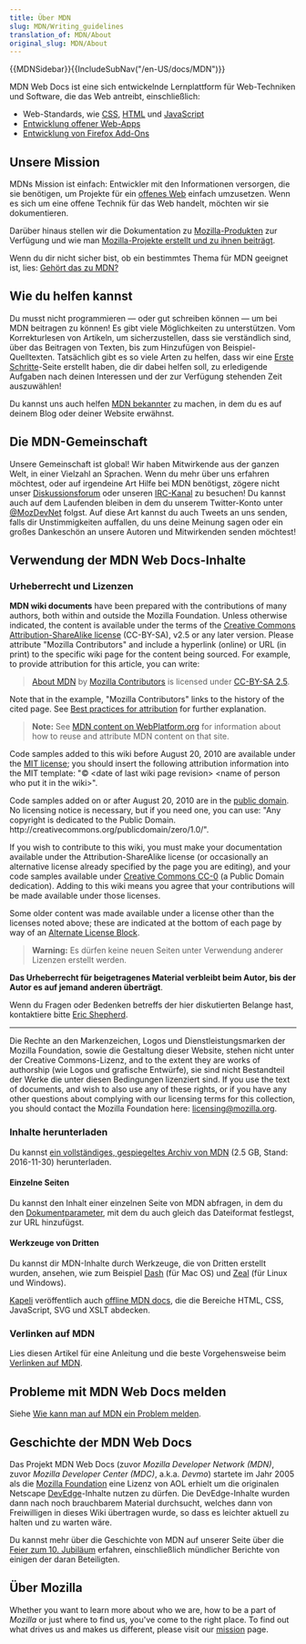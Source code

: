 ```yaml
---
title: Über MDN
slug: MDN/Writing_guidelines
translation_of: MDN/About
original_slug: MDN/About
---
```

{{MDNSidebar}}{{IncludeSubNav("/en-US/docs/MDN")}}

MDN Web Docs ist eine sich entwickelnde Lernplattform für Web-Techniken und Software, die das Web antreibt, einschließlich:

- Web-Standards, wie [CSS](/de/docs/CSS), [HTML](/de/docs/HTML) und [JavaScript](/de/docs/JavaScript)
- [Entwicklung offener Web-Apps](/de/docs/Apps)
- [Entwicklung von Firefox Add-Ons](/de/docs/Add-ons)

## Unsere Mission

MDNs Mission ist einfach: Entwickler mit den Informationen versorgen, die sie benötigen, um Projekte für ein [offenes Web](/de/docs/Web) einfach umzusetzen. Wenn es sich um eine offene Technik für das Web handelt, möchten wir sie dokumentieren.

Darüber hinaus stellen wir die Dokumentation zu [Mozilla-Produkten](/de/docs/Mozilla) zur Verfügung und wie man [Mozilla-Projekte erstellt und zu ihnen beiträgt](/de/docs/Mozilla).

Wenn du dir nicht sicher bist, ob ein bestimmtes Thema für MDN geeignet ist, lies: [Gehört das zu MDN?](/de/docs/Project:MDN/Contributing/Does_this_belong)

## Wie du helfen kannst

Du musst nicht programmieren — oder gut schreiben können — um bei MDN beitragen zu können! Es gibt viele Möglichkeiten zu unterstützen. Vom Korrekturlesen von Artikeln, um sicherzustellen, dass sie verständlich sind, über das Beitragen von Texten, bis zum Hinzufügen von Beispiel-Quelltexten. Tatsächlich gibt es so viele Arten zu helfen, dass wir eine [Erste Schritte](/de/docs/MDN/Getting_started)-Seite erstellt haben, die dir dabei helfen soll, zu erledigende Aufgaben nach deinen Interessen und der zur Verfügung stehenden Zeit auszuwählen!

Du kannst uns auch helfen [MDN bekannter](/de/docs/MDN/About/Promote) zu machen, in dem du es auf deinem Blog oder deiner Website erwähnst.

## Die MDN-Gemeinschaft

Unsere Gemeinschaft ist global! Wir haben Mitwirkende aus der ganzen Welt, in einer Vielzahl an Sprachen. Wenn du mehr über uns erfahren möchtest, oder auf irgendeine Art Hilfe bei MDN benötigst, zögere nicht unser [Diskussionsforum](https://discourse.mozilla-community.org/c/mdn) oder unseren [IRC-Kanal](irc://irc.mozilla.org#mdn) zu besuchen! Du kannst auch auf dem Laufenden bleiben in dem du unserem Twitter-Konto unter [@MozDevNet](http://twitter.com/MozDevNet) folgst. Auf diese Art kannst du auch Tweets an uns senden, falls dir Unstimmigkeiten auffallen, du uns deine Meinung sagen oder ein großes Dankeschön an unsere Autoren und Mitwirkenden senden möchtest!

## Verwendung der MDN Web Docs-Inhalte

### Urheberrecht und Lizenzen

**MDN wiki documents** have been prepared with the contributions of many authors, both within and outside the Mozilla Foundation. Unless otherwise indicated, the content is available under the terms of the [Creative Commons Attribution-ShareAlike license](http://creativecommons.org/licenses/by-sa/2.5/) (CC-BY-SA), v2.5 or any later version. Please attribute "Mozilla Contributors" and include a hyperlink (online) or URL (in print) to the specific wiki page for the content being sourced. For example, to provide attribution for this article, you can write:

> [About MDN](/de/docs/MDN/About) by [Mozilla Contributors](/de/docs/MDN/About$history) is licensed under [CC-BY-SA 2.5](http://creativecommons.org/licenses/by-sa/2.5/).

Note that in the example, "Mozilla Contributors" links to the history of the cited page. See [Best practices for attribution](http://wiki.creativecommons.org/Marking/Users) for further explanation.

> **Note:** See [MDN content on WebPlatform.org](/de/docs/MDN_content_on_WebPlatform.org) for information about how to reuse and attribute MDN content on that site.

Code samples added to this wiki before August 20, 2010 are available under the [MIT license](http://www.opensource.org/licenses/mit-license.php); you should insert the following attribution information into the MIT template: "© \<date of last wiki page revision> \<name of person who put it in the wiki>".

Code samples added on or after August 20, 2010 are in the [public domain](http://creativecommons.org/publicdomain/zero/1.0/). No licensing notice is necessary, but if you need one, you can use: "Any copyright is dedicated to the Public Domain. http\://creativecommons.org/publicdomain/zero/1.0/".

If you wish to contribute to this wiki, you must make your documentation available under the Attribution-ShareAlike license (or occasionally an alternative license already specified by the page you are editing), and your code samples available under [Creative Commons CC-0](http://creativecommons.org/publicdomain/zero/1.0/) (a Public Domain dedication). Adding to this wiki means you agree that your contributions will be made available under those licenses.

Some older content was made available under a license other than the licenses noted above; these are indicated at the bottom of each page by way of an [Alternate License Block](/Archive/Meta_docs/Examples/Alternate_License_Block "Project:En/Examples/Alternate License Block").

> **Warning:** Es dürfen keine neuen Seiten unter Verwendung anderer Lizenzen erstellt werden.

**Das Urheberrecht für beigetragenes Material verbleibt beim Autor, bis der Autor es auf jemand anderen überträgt**.

Wenn du Fragen oder Bedenken betreffs der hier diskutierten Belange hast, kontaktiere bitte [Eric Shepherd](mailto:eshepherd@mozilla.com).

---

Die Rechte an den Markenzeichen, Logos und Dienstleistungsmarken der Mozilla Foundation, sowie die Gestaltung dieser Website, stehen nicht unter der Creative Commons-Lizenz, and to the extent they are works of authorship (wie Logos und grafische Entwürfe), sie sind nicht Bestandteil der Werke die unter diesen Bedingungen lizenziert sind. If you use the text of documents, and wish to also use any of these rights, or if you have any other questions about complying with our licensing terms for this collection, you should contact the Mozilla Foundation here: <licensing@mozilla.org>.

### Inhalte herunterladen

Du kannst [ein vollständiges, gespiegeltes Archiv von MDN](/media/developer.mozilla.org.tar.gz) (2.5 GB, Stand: 2016-11-30) herunterladen.

#### Einzelne Seiten

Du kannst den Inhalt einer einzelnen Seite von MDN abfragen, in dem du den [Dokumentparameter](/de/docs/MDN/Kuma/API#Document_parameters), mit dem du auch gleich das Dateiformat festlegst, zur URL hinzufügst.

#### Werkzeuge von Dritten

Du kannst dir MDN-Inhalte durch Werkzeuge, die von Dritten erstellt wurden, ansehen, wie zum Beispiel [Dash](http://kapeli.com/dash) (für Mac OS) und [Zeal](http://zealdocs.org/) (für Linux und Windows).

[Kapeli](https://kapeli.com/) veröffentlich auch [offline MDN docs](https://kapeli.com/mdn_offline), die die Bereiche HTML, CSS, JavaScript, SVG und XSLT abdecken.

### Verlinken auf MDN

Lies diesen Artikel für eine Anleitung und die beste Vorgehensweise beim [Verlinken auf MDN](/de/docs/MDN/About/Linking_to_MDN).

## Probleme mit MDN Web Docs melden

Siehe [Wie kann man auf MDN ein Problem melden](/de/docs/MDN/Contribute/Howto/Report_a_problem).

## Geschichte der MDN Web Docs

Das Projekt MDN Web Docs (zuvor _Mozilla Developer Network (MDN)_, zuvor _Mozilla Developer Center (MDC)_, a.k.a. _Devmo_) startete im Jahr 2005 als die [Mozilla Foundation](http://www.mozillafoundation.org) eine Lizenz von AOL erhielt um die originalen Netscape [DevEdge](https://web.archive.org/web/*/devedge.netscape.com "Project:en/DevEdge")-Inhalte nutzen zu dürfen. Die DevEdge-Inhalte wurden dann nach noch brauchbarem Material durchsucht, welches dann von Freiwilligen in dieses Wiki übertragen wurde, so dass es leichter aktuell zu halten und zu warten wäre.

Du kannst mehr über die Geschichte von MDN auf unserer Seite über die [Feier zum 10. Jubiläum](/de/docs/MDN_at_ten) erfahren, einschließlich mündlicher Berichte von einigen der daran Beteiligten.

## Über Mozilla

Whether you want to learn more about who we are, how to be a part of _Mozilla_ or just where to find us, you've come to the right place. To find out what drives us and makes us different, please visit our [mission](http://www.mozilla.org/en-US/mission/) page.
